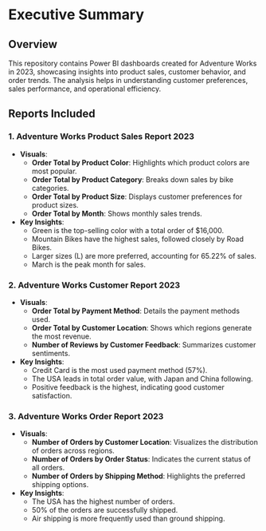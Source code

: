 # Executive Summary

## Overview
This repository contains Power BI dashboards created for Adventure Works in 2023, showcasing insights into product sales, customer behavior, and order trends. The analysis helps in understanding customer preferences, sales performance, and operational efficiency.

## Reports Included

### 1. **Adventure Works Product Sales Report 2023**
   - **Visuals**:
     - **Order Total by Product Color**: Highlights which product colors are most popular.
     - **Order Total by Product Category**: Breaks down sales by bike categories.
     - **Order Total by Product Size**: Displays customer preferences for product sizes.
     - **Order Total by Month**: Shows monthly sales trends.
   - **Key Insights**:
     - Green is the top-selling color with a total order of $16,000.
     - Mountain Bikes have the highest sales, followed closely by Road Bikes.
     - Larger sizes (L) are more preferred, accounting for 65.22% of sales.
     - March is the peak month for sales.

### 2. **Adventure Works Customer Report 2023**
   - **Visuals**:
     - **Order Total by Payment Method**: Details the payment methods used.
     - **Order Total by Customer Location**: Shows which regions generate the most revenue.
     - **Number of Reviews by Customer Feedback**: Summarizes customer sentiments.
   - **Key Insights**:
     - Credit Card is the most used payment method (57%).
     - The USA leads in total order value, with Japan and China following.
     - Positive feedback is the highest, indicating good customer satisfaction.

### 3. **Adventure Works Order Report 2023**
   - **Visuals**:
     - **Number of Orders by Customer Location**: Visualizes the distribution of orders across regions.
     - **Number of Orders by Order Status**: Indicates the current status of all orders.
     - **Number of Orders by Shipping Method**: Highlights the preferred shipping options.
   - **Key Insights**:
     - The USA has the highest number of orders.
     - 50% of the orders are successfully shipped.
     - Air shipping is more frequently used than ground shipping.
